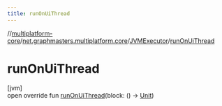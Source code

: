 ```yaml
---
title: runOnUiThread
---
```

//[multiplatform-core](../../../index.html)/[net.graphmasters.multiplatform.core](../index.html)/[JVMExecutor](index.html)/[runOnUiThread](run-on-ui-thread.html)



# runOnUiThread



[jvm]\
open override fun [runOnUiThread](run-on-ui-thread.html)(block: () -&gt; [Unit](https://kotlinlang.org/api/latest/jvm/stdlib/kotlin/-unit/index.html))




